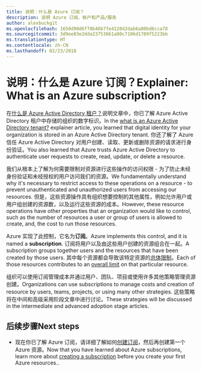 ```yaml
---
title: 说明：什么是 Azure 订阅？
description: 说明 Azure 订阅、帐户和产品/服务
author: alexbuckgit
ms.openlocfilehash: 1650d90d6f78b46b7fe4128d2dab6a80bd6cca78
ms.sourcegitcommit: 3d9ee03e2dda23753661a80c7106d1789f5223bb
ms.translationtype: HT
ms.contentlocale: zh-CN
ms.lasthandoff: 02/23/2018
---
```

# <a name="explainer-what-is-an-azure-subscription"></a><span data-ttu-id="b0d6a-103">说明：什么是 Azure 订阅？</span><span class="sxs-lookup"><span data-stu-id="b0d6a-103">Explainer: What is an Azure subscription?</span></span>

<span data-ttu-id="b0d6a-104">在[什么是 Azure Active Directory 租户？](tenant-explainer.md)说明文章中，你已了解 Azure Active Directory 租户中存储的组织的数字标识。</span><span class="sxs-lookup"><span data-stu-id="b0d6a-104">In the [what is an Azure Active Directory tenant?](tenant-explainer.md) explainer article, you learned that digital identity for your organization is stored in an Azure Active Directory tenant.</span></span> <span data-ttu-id="b0d6a-105">你还了解了 Azure 信任 Azure Active Directory 对用户创建、读取、更新或删除资源的请求进行身份验证。</span><span class="sxs-lookup"><span data-stu-id="b0d6a-105">You also learned that Azure trusts Azure Active Directory to authenticate user requests to create, read, update, or delete a resource.</span></span> 

<span data-ttu-id="b0d6a-106">我们从根本上了解为何需要限制对资源进行这些操作的访问权限 - 为了防止未经身份验证和未经授权的用户访问我们的资源。</span><span class="sxs-lookup"><span data-stu-id="b0d6a-106">We fundamentally understand why it's necessary to restrict access to these operations on a resource - to prevent unauthenticated and unauthorized users from accessing our resources.</span></span> <span data-ttu-id="b0d6a-107">但是，这些资源操作具有组织想要控制的其他属性，例如允许用户或用户组创建的资源数，以及运行这些资源的成本。</span><span class="sxs-lookup"><span data-stu-id="b0d6a-107">However, these resource operations have other properties that an organization would like to control, such as the number of resources a user or group of users is allowed to create, and, the cost to run those resources.</span></span> 

<span data-ttu-id="b0d6a-108">Azure 实现了此控制，它名为**订阅**。</span><span class="sxs-lookup"><span data-stu-id="b0d6a-108">Azure implements this control, and it is named a **subscription**.</span></span> <span data-ttu-id="b0d6a-109">订阅将用户以及由这些用户创建的资源组合在一起。</span><span class="sxs-lookup"><span data-stu-id="b0d6a-109">A subscription groups together users and the resources that have been created by those users.</span></span> <span data-ttu-id="b0d6a-110">其中每个资源都会导致该特定资源的[总体限制][subscription-service-limits]。</span><span class="sxs-lookup"><span data-stu-id="b0d6a-110">Each of those resources contributes to an [overall limit][subscription-service-limits] on that particular resource.</span></span>

<span data-ttu-id="b0d6a-111">组织可以使用订阅管理成本并通过用户、团队、项目或使用许多其他策略管理资源创建。</span><span class="sxs-lookup"><span data-stu-id="b0d6a-111">Organizations can use subscriptions to manage costs and creation of resource by users, teams, projects, or using many other strategies.</span></span> <span data-ttu-id="b0d6a-112">这些策略将在中间和高级采用阶段文章中进行讨论。</span><span class="sxs-lookup"><span data-stu-id="b0d6a-112">These strategies will be discussed in the intermediate and advanced adoption stage articles.</span></span> 

## <a name="next-steps"></a><span data-ttu-id="b0d6a-113">后续步骤</span><span class="sxs-lookup"><span data-stu-id="b0d6a-113">Next steps</span></span>

* <span data-ttu-id="b0d6a-114">现在你已了解 Azure 订阅，请详细了解如何[创建订阅](subscription.md)，然后再创建第一个 Azure 资源。</span><span class="sxs-lookup"><span data-stu-id="b0d6a-114">Now that you have learned about Azure subscriptions, learn more about [creating a subscription](subscription.md) before you create your first Azure resources..</span></span>

<!-- Links -->
[azure-get-started]: https://azure.microsoft.com/get-started/
[azure-offers]: https://azure.microsoft.com/support/legal/offer-details/
[azure-free-trial]: https://azure.microsoft.com/offers/ms-azr-0044p/
[azure-change-subscription-offer]: /azure/billing/billing-how-to-switch-azure-offer
[microsoft-account]: https://account.microsoft.com/account
[subscription-service-limits]: /azure/azure-subscription-service-limits
[docs-organizational-account]: https://docs.microsoft.com/azure/active-directory/sign-up-organization
